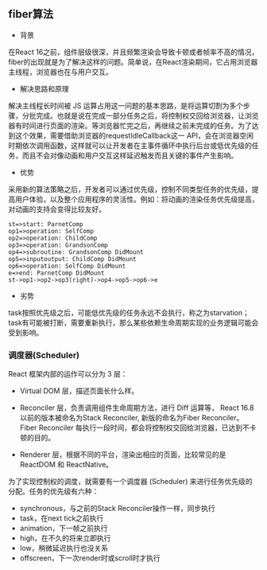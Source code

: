 ## fiber算法

* 背景

在React 16之前，组件层级很深，并且频繁渲染会导致卡顿或者帧率不高的情况，fiber的出现就是为了解决这样的问题。简单说，在React渲染期间，它占用浏览器主线程，浏览器也在与用户交互。

* 解决思路和原理

解决主线程长时间被 JS 运算占用这一问题的基本思路，是将运算切割为多个步骤，分批完成。也就是说在完成一部分任务之后，将控制权交回给浏览器，让浏览器有时间进行页面的渲染。等浏览器忙完之后，再继续之前未完成的任务。为了达到这个效果，需要借助浏览器的requestIdleCallback这一 API，会在浏览器空闲时期依次调用函数，这样就可以让开发者在主事件循环中执行后台或低优先级的任务，而且不会对像动画和用户交互这样延迟触发而且关键的事件产生影响。

* 优势

采用新的算法策略之后，开发者可以通过优先级，控制不同类型任务的优先级，提高用户体验，以及整个应用程序的灵活性。例如：将动画的渲染任务优先级提高，对动画的支持会变得比较友好。

```flow
st=>start: ParnetComp
op1=>operation: SelfComp
op2=>operation: ChildComp
op3=>operation: GrandsonComp
op4=>subroutine: GrandsonComp DidMount
op5=>inputoutput: ChildComp DidMount
op6=>operation: SelfComp DidMount
e=>end: ParnetComp DidMount
st->op1->op2->op3(right)->op4->op5->op6->e
```

* 劣势

task按照优先级之后，可能低优先级的任务永远不会执行，称之为starvation；task有可能被打断，需要重新执行，那么某些依赖生命周期实现的业务逻辑可能会受到影响。


### 调度器(Scheduler)

React 框架内部的运作可以分为 3 层：

* Virtual DOM 层，描述页面长什么样。

* Reconciler 层，负责调用组件生命周期方法，进行 Diff 运算等， React 16.8以前的版本被命名为Stack Reconciler, 新版的命名为Fiber Reconciler。Fiber Reconciler 每执行一段时间，都会将控制权交回给浏览器，已达到不卡顿的目的。

* Renderer 层，根据不同的平台，渲染出相应的页面，比较常见的是 ReactDOM 和 ReactNative。

为了实现控制权的调度，就需要有一个调度器 (Scheduler) 来进行任务优先级的分配。任务的优先级有六种：

  - synchronous，与之前的Stack Reconciler操作一样，同步执行
  - task，在next tick之前执行
  - animation，下一帧之前执行
  - high，在不久的将来立即执行
  - low，稍微延迟执行也没关系
  - offscreen，下一次render时或scroll时才执行